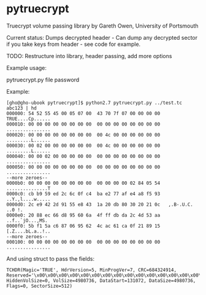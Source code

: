 pytruecrypt
===========
  
Truecrypt volume passing library by Gareth Owen, University of Portsmouth  
  
Current status: Dumps decrypted header - Can dump any decrypted sector if you take keys from header - see code for example.  
  
TODO: Restructure into library, header passing, add more options  
  
Example usage:  
  
pytruecrypt.py file password  
  
Example:  

	[gho@gho-ubook pytruecrypt]$ python2.7 pytruecrypt.py ../test.tc abc123 | hd  
	000000: 54 52 55 45 00 05 07 00  43 70 7f 07 00 00 00 00   TRUE....Cp......  
	000010: 00 00 00 00 00 00 00 00  00 00 00 00 00 00 00 00   ................  
	000020: 00 00 00 00 00 00 00 00  00 4c 00 00 00 00 00 00   .........L......  
	000030: 00 02 00 00 00 00 00 00  00 4c 00 00 00 00 00 00   .........L......  
	000040: 00 00 02 00 00 00 00 00  00 00 00 00 00 00 00 00   ................  
	000050: 00 00 00 00 00 00 00 00  00 00 00 00 00 00 00 00   ................  
	--more zeroes--  
	0000b0: 00 00 00 00 00 00 00 00  00 00 00 00 02 84 05 54   ...............T  
	0000c0: cb b9 59 ed 2c 6c 0f c4  ba e2 77 af e4 a8 f5 93   ..Y.,l....w.....  
	0000d0: 2c e9 42 2d 91 55 e8 43  1a 20 db 80 30 20 21 0c   ,.B-.U.C. ..0 !.  
	0000e0: 20 88 ec 66 d8 95 60 6a  4f ff db da 2c 4d 53 aa    ..f..`jO...,MS.  
	0000f0: 5b f1 5a c6 87 06 95 62  4c ac 61 ca 0f 21 89 15   [.Z....bL.a..!..  
	--more zeroes--  
	000100: 00 00 00 00 00 00 00 00  00 00 00 00 00 00 00 00   ................  

And using struct to pass the fields:

	TCHDR(Magic='TRUE', HdrVersion=5, MinProgVer=7, CRC=684324914, Reserved='\x00\x00\x00\x00\x00\x00\x00\x00\x00\x00\x00\x00\x00\x00\x00\x00', HiddenVolSize=0, VolSize=4980736, DataStart=131072, DataSize=4980736, Flags=0, SectorSize=512)
